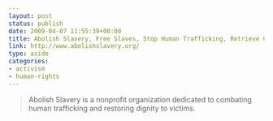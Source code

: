 ```yaml
---
layout: post
status: publish
date: 2009-04-07 11:55:39+00:00
title: Abolish Slavery, Free Slaves, Stop Human Trafficking, Retrieve Children From Slavery | The Abolish Slavery Coalition
link: http://www.abolishslavery.org/
type: aside
categories:
- activism
- human-rights
---
```


> Abolish Slavery is a nonprofit organization dedicated to combating human trafficking and restoring dignity to victims.
